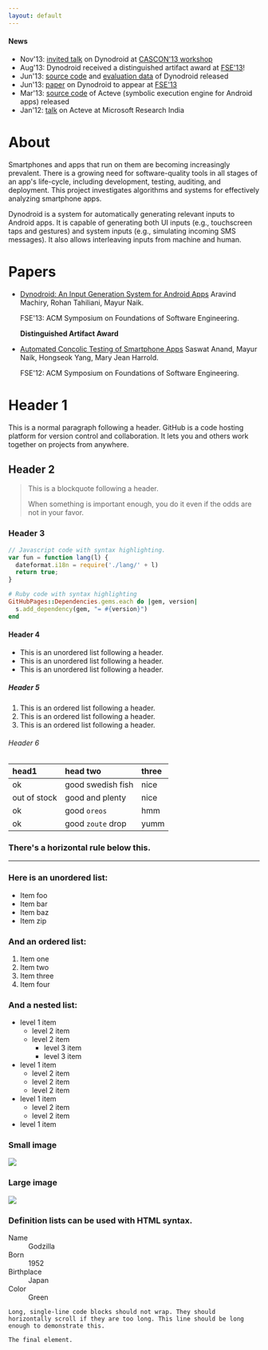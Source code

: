 ```yaml
---
layout: default
---
```


#### [](#header-4)News

*   Nov'13: [invited talk](http://sailhome.cs.queensu.ca/~mei/MobileAppChallenges/Mayur_cascon13.pdf) on Dynodroid at [CASCON'13 workshop](http://sailhome.cs.queensu.ca/~mei/MobileAppChallenges/)
*   Aug'13: Dynodroid received a distinguished artifact award at [FSE'13](http://esec-fse.inf.ethz.ch)!
*   Jun'13: [source code](https://github.com/dynodroid/dynodroid) and [evaluation data](http://pag-www.gtisc.gatech.edu/dynodroid/data) of Dynodroid released
*   Jun'13: [paper](http://www.cis.upenn.edu/~mhnaik/pubs/fse13.pdf) on Dynodroid to appear at [FSE'13](http://esec-fse.inf.ethz.ch)
*   Mar'13: [source code](http://acteve.googlecode.com) of Acteve (symbolic execution engine for Android apps) released
*   Jan'12: [talk](http://www.cis.upenn.edu/~mhnaik/pubs/naik_msr_jan2012.pptx) on Acteve at Microsoft Research India

# [](#header-2)About

Smartphones and apps that run on them are becoming increasingly prevalent. There is a growing need for software-quality tools in all stages of an app's life-cycle, including development, testing, auditing, and deployment. This project investigates algorithms and systems for effectively analyzing smartphone apps.

Dynodroid is a system for automatically generating relevant inputs to Android apps. It is capable of generating both UI inputs (e.g., touchscreen taps and gestures) and system inputs (e.g., simulating incoming SMS messages). It also allows interleaving inputs from machine and human.

# [](#header-2)Papers

*   [Dynodroid: An Input Generation System for Android Apps](http://www.cis.upenn.edu/~mhnaik/pubs/fse13.pdf)
     Aravind Machiry, Rohan Tahiliani, Mayur Naik.
     
     FSE'13: ACM Symposium on Foundations of Software Engineering.
     
    **Distinguished Artifact Award** 
*   [Automated Concolic Testing of Smartphone Apps](http://www.cis.upenn.edu/~mhnaik/pubs/fse12.pdf)
     Saswat Anand, Mayur Naik, Hongseok Yang, Mary Jean Harrold.
     
     FSE'12: ACM Symposium on Foundations of Software Engineering.

# [](#header-1)Header 1

This is a normal paragraph following a header. GitHub is a code hosting platform for version control and collaboration. It lets you and others work together on projects from anywhere.

## [](#header-2)Header 2

> This is a blockquote following a header.
>
> When something is important enough, you do it even if the odds are not in your favor.

### [](#header-3)Header 3

```js
// Javascript code with syntax highlighting.
var fun = function lang(l) {
  dateformat.i18n = require('./lang/' + l)
  return true;
}
```

```ruby
# Ruby code with syntax highlighting
GitHubPages::Dependencies.gems.each do |gem, version|
  s.add_dependency(gem, "= #{version}")
end
```

#### [](#header-4)Header 4

*   This is an unordered list following a header.
*   This is an unordered list following a header.
*   This is an unordered list following a header.

##### [](#header-5)Header 5

1.  This is an ordered list following a header.
2.  This is an ordered list following a header.
3.  This is an ordered list following a header.

###### [](#header-6)Header 6

| head1        | head two          | three |
|:-------------|:------------------|:------|
| ok           | good swedish fish | nice  |
| out of stock | good and plenty   | nice  |
| ok           | good `oreos`      | hmm   |
| ok           | good `zoute` drop | yumm  |

### There's a horizontal rule below this.

* * *

### Here is an unordered list:

*   Item foo
*   Item bar
*   Item baz
*   Item zip

### And an ordered list:

1.  Item one
1.  Item two
1.  Item three
1.  Item four

### And a nested list:

- level 1 item
  - level 2 item
  - level 2 item
    - level 3 item
    - level 3 item
- level 1 item
  - level 2 item
  - level 2 item
  - level 2 item
- level 1 item
  - level 2 item
  - level 2 item
- level 1 item

### Small image

![](https://assets-cdn.github.com/images/icons/emoji/octocat.png)

### Large image

![](https://guides.github.com/activities/hello-world/branching.png)


### Definition lists can be used with HTML syntax.

<dl>
<dt>Name</dt>
<dd>Godzilla</dd>
<dt>Born</dt>
<dd>1952</dd>
<dt>Birthplace</dt>
<dd>Japan</dd>
<dt>Color</dt>
<dd>Green</dd>
</dl>

```
Long, single-line code blocks should not wrap. They should horizontally scroll if they are too long. This line should be long enough to demonstrate this.
```

```
The final element.
```
